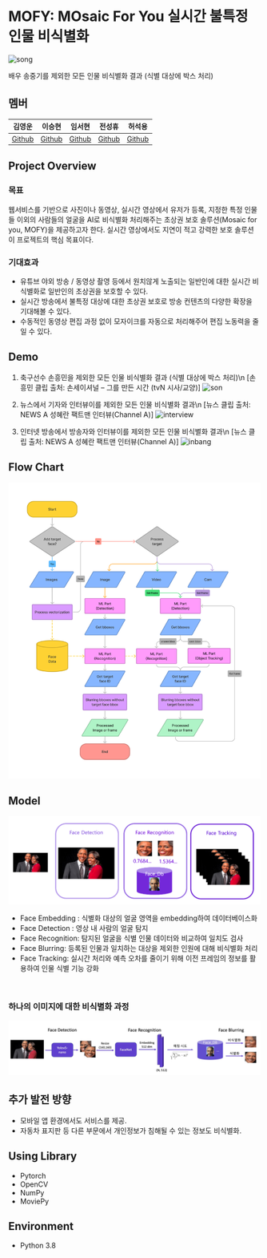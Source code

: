 # MOFY: MOsaic For You 실시간 불특정 인물 비식별화

![song](src/song.webp)

배우 송중기를 제외한 모든 인물 비식별화 결과 (식별 대상에 박스 처리)


## 멤버
| 김영운 | 이승현 | 임서현 | 전성휴 | 허석용 |  
| :-: | :-: | :-: | :-: | :-: |  
|[Github](https://github.com/Cronople) | [Github](https://github.com/sseunghyuns) | [Github](https://github.com/seohl16) | [Github](https://github.com/shhommychon) | [Github](https://github.com/HeoSeokYong)


## Project Overview 
### 목표 
웹서비스를 기반으로 사진이나 동영상, 실시간 영상에서 유저가 등록, 지정한 특정 인물들 이외의 사람들의 얼굴을 AI로 비식별화 처리해주는 초상권 보호 솔루션(Mosaic for you,  MOFY)을 제공하고자 한다.
실시간 영상에서도 지연이 적고 강력한 보호 솔루션이 프로젝트의 핵심 목표이다.


### 기대효과 
- 유튜브 야외 방송 / 동영상 촬영 등에서 원치않게 노출되는 일반인에 대한 실시간 비식별화로 일반인의 초상권을 보호할 수 있다.
- 실시간 방송에서 불특정 대상에 대한 초상권 보호로 방송 컨텐츠의 다양한 확장을 기대해볼 수 있다.
- 수동적인 동영상 편집 과정 없이 모자이크를 자동으로 처리해주어 편집 노동력을 줄일 수 있다.


## Demo 

1. 축구선수 손흥민을 제외한 모든 인물 비식별화 결과 (식별 대상에 박스 처리)\n
[손흥민 클립 출처: 손세이셔널 – 그를 만든 시간 (tvN 시사/교양)]
![son](src/son.webp)

2. 뉴스에서 기자와 인터뷰이를 제외한 모든 인물 비식별화 결과\n
[뉴스 클립 출처: NEWS A 성혜란 팩트맨 인터뷰(Channel A)]
![interview](src/interview.webp)

3. 인터넷 방송에서 방송자와 인터뷰이를 제외한 모든 인물 비식별화 결과\n
[뉴스 클립 출처: NEWS A 성혜란 팩트맨 인터뷰(Channel A)]
![inbang](src/inbang.webp)


## Flow Chart
![flowchart1](src/flowchart1.jpeg)


## Model 
![model_pipeline](src/model_pipeline.png)


- Face Embedding : 식별화 대상의 얼굴 영역을 embedding하여 데이터베이스화
- Face Detection : 영상 내 사람의 얼굴 탐지 
- Face Recognition: 탐지된 얼굴을 식별 인물 데이터와 비교하여 일치도 검사
- Face Blurring: 등록된 인물과 일치하는 대상을 제외한 인원에 대해 비식별화 처리
- Face Tracking: 실시간 처리와 예측 오차를 줄이기 위해 이전 프레임의 정보를 활용하여 인물 식별 기능 강화 

<br/>

### 하나의 이미지에 대한 비식별화 과정

<p align="center">
<img src=src/modelflow.jpg width="1000" />
</p>


## 추가 발전 방향
- 모바일 앱 환경에서도 서비스를 제공. 
- 자동차 표지판 등 다른 부문에서 개인정보가 침해될 수 있는 정보도 비식별화.


## Using Library
- Pytorch
- OpenCV
- NumPy
- MoviePy


## Environment 
- Python 3.8 
